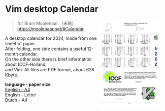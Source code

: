 # Vim desktop Calendar

<img alt="printable vim desctop calendar 2024" src="./screenshot.png" align="right" width="200" />

> for Bram Moolenaar （米勒） https://moolenaar.net/#Calendar

A desktop calendar for 2024, made from one sheet of paper.<br/>
After folding, one side contains a useful 12-month calendar.<br/>
On the other side there is brief information about ICCF-Holland,<br/>
and Vim. All files are PDF format, about 628 Kbyte.

**language - paper size**<br/>
[English - A4](https://raw.githubusercontent.com/hotoo/vim-desktop-calendar/main/2024/2024_en_a4.pdf)<br/>
English - Letter<br/>
Dutch - A4
